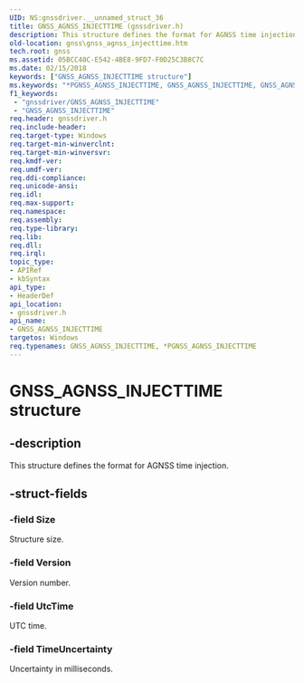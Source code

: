```yaml
---
UID: NS:gnssdriver.__unnamed_struct_36
title: GNSS_AGNSS_INJECTTIME (gnssdriver.h)
description: This structure defines the format for AGNSS time injection.
old-location: gnss\gnss_agnss_injecttime.htm
tech.root: gnss
ms.assetid: 05BCC40C-E542-4BE8-9FD7-F0D25C3B8C7C
ms.date: 02/15/2018
keywords: ["GNSS_AGNSS_INJECTTIME structure"]
ms.keywords: "*PGNSS_AGNSS_INJECTTIME, GNSS_AGNSS_INJECTTIME, GNSS_AGNSS_INJECTTIME structure [Sensor Devices], PGNSS_AGNSS_INJECTTIME, PGNSS_AGNSS_INJECTTIME structure pointer [Sensor Devices], gnss.gnss_agnss_injecttime, gnssdriver/GNSS_AGNSS_INJECTTIME, gnssdriver/PGNSS_AGNSS_INJECTTIME"
f1_keywords:
 - "gnssdriver/GNSS_AGNSS_INJECTTIME"
 - "GNSS_AGNSS_INJECTTIME"
req.header: gnssdriver.h
req.include-header: 
req.target-type: Windows
req.target-min-winverclnt: 
req.target-min-winversvr: 
req.kmdf-ver: 
req.umdf-ver: 
req.ddi-compliance: 
req.unicode-ansi: 
req.idl: 
req.max-support: 
req.namespace: 
req.assembly: 
req.type-library: 
req.lib: 
req.dll: 
req.irql: 
topic_type:
- APIRef
- kbSyntax
api_type:
- HeaderDef
api_location:
- gnssdriver.h
api_name:
- GNSS_AGNSS_INJECTTIME
targetos: Windows
req.typenames: GNSS_AGNSS_INJECTTIME, *PGNSS_AGNSS_INJECTTIME
---
```


# GNSS_AGNSS_INJECTTIME structure


## -description


This structure defines the format for AGNSS time injection.


## -struct-fields




### -field Size

Structure size.


### -field Version

Version number.


### -field UtcTime

UTC time.


### -field TimeUncertainty

Uncertainty in milliseconds.

